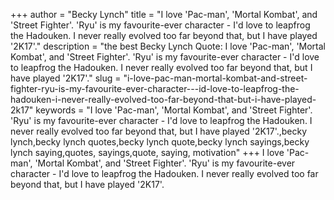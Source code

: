 +++
author = "Becky Lynch"
title = "I love 'Pac-man', 'Mortal Kombat', and 'Street Fighter'. 'Ryu' is my favourite-ever character - I'd love to leapfrog the Hadouken. I never really evolved too far beyond that, but I have played '2K17'."
description = "the best Becky Lynch Quote: I love 'Pac-man', 'Mortal Kombat', and 'Street Fighter'. 'Ryu' is my favourite-ever character - I'd love to leapfrog the Hadouken. I never really evolved too far beyond that, but I have played '2K17'."
slug = "i-love-pac-man-mortal-kombat-and-street-fighter-ryu-is-my-favourite-ever-character---id-love-to-leapfrog-the-hadouken-i-never-really-evolved-too-far-beyond-that-but-i-have-played-2k17"
keywords = "I love 'Pac-man', 'Mortal Kombat', and 'Street Fighter'. 'Ryu' is my favourite-ever character - I'd love to leapfrog the Hadouken. I never really evolved too far beyond that, but I have played '2K17'.,becky lynch,becky lynch quotes,becky lynch quote,becky lynch sayings,becky lynch saying,quotes, sayings,quote, saying, motivation"
+++
I love 'Pac-man', 'Mortal Kombat', and 'Street Fighter'. 'Ryu' is my favourite-ever character - I'd love to leapfrog the Hadouken. I never really evolved too far beyond that, but I have played '2K17'.
